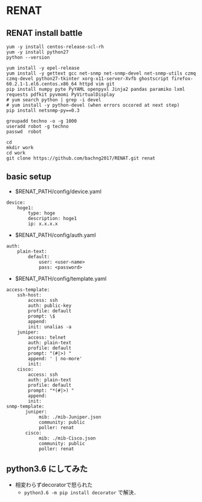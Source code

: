 # RENAT
## RENAT install battle
```
yum -y install centos-release-scl-rh
yum -y install python27
python --version

yum install -y epel-release
yum install -y gettext gcc net-snmp net-snmp-devel net-snmp-utils czmq czmq-devel python27-tkinter xorg-x11-server-Xvfb ghostscript firefox-60.2.1-1.el6.centos.x86_64 httpd vim git
pip install numpy pyte PyYAML openpyxl Jinja2 pandas paramiko lxml requests pdfkit pyvmomi PyVirtualDisplay
# yum search python | grep -i devel
# yum install -y python-devel (when errors occored at next step)
pip install netsnmp-py==0.3 

groupadd techno -o -g 1000
useradd robot -g techno
passwd  robot
```

```
cd
mkdir work
cd work
git clone https://github.com/bachng2017/RENAT.git renat
```

## basic setup

-  $RENAT_PATH/config/device.yaml
```
device:
    hoge1:
        type: hoge
        description: hoge1
        ip: x.x.x.x
```

-  $RENAT_PATH/config/auth.yaml
```
auth:
    plain-text:
        default:
            user: <user-name>
            pass: <password>
```

-  $RENAT_PATH/config/template.yaml
```
access-template:
    ssh-host:
        access: ssh
        auth: public-key
        profile: default
        prompt: \$
        append:
        init: unalias -a
    juniper:
        access: telnet
        auth: plain-text
        profile: default
        prompt: "(#|>) "
        append: ' | no-more'
        init:
    cisco:
        access: ssh
        auth: plain-text
        profile: default
        prompt: "*(#|>) "
        append:
        init:
snmp-template:
       juniper:
            mib: ./mib-Juniper.json
            community: public
            poller: renat
       cisco:
            mib: ./mib-Cisco.json
            community: public
            poller: renat
```


## python3.6 にしてみた
  - 相変わらずdecoratorで怒られた
    - `python3.6 -m pip install decorator` で解決．